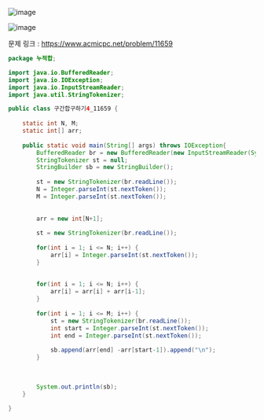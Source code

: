 ![image](https://user-images.githubusercontent.com/74396651/170854442-3e7cf23e-dc92-4f26-8dae-519366d20408.png)

![image](https://user-images.githubusercontent.com/74396651/170854445-798b8921-1113-45b3-a9a5-43f7d5d05b41.png)



문제 링크 : https://www.acmicpc.net/problem/11659

```java
package 누적합;

import java.io.BufferedReader;
import java.io.IOException;
import java.io.InputStreamReader;
import java.util.StringTokenizer;

public class 구간합구하기4_11659 {
	
	static int N, M;
	static int[] arr;
	
	public static void main(String[] args) throws IOException{
		BufferedReader br = new BufferedReader(new InputStreamReader(System.in));
		StringTokenizer st = null;
		StringBuilder sb = new StringBuilder();
		
		st = new StringTokenizer(br.readLine());
		N = Integer.parseInt(st.nextToken());
		M = Integer.parseInt(st.nextToken());
		
		
		arr = new int[N+1];
		
		st = new StringTokenizer(br.readLine());
		
		for(int i = 1; i <= N; i++) {
			arr[i] = Integer.parseInt(st.nextToken());
		}
		
		
		for(int i = 1; i <= N; i++) {
			arr[i] = arr[i] + arr[i-1];
		}
		
		for(int i = 1; i <= M; i++) {
			st = new StringTokenizer(br.readLine());
			int start = Integer.parseInt(st.nextToken());
			int end = Integer.parseInt(st.nextToken());
			
			sb.append(arr[end] -arr[start-1]).append("\n");
		}
		
		
		
		System.out.println(sb);
	}
	
}

```
